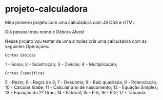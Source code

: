 # projeto-calculadora
 Meu primeiro projeto com uma calculadora com JS CSS e HTML

 Olá pessoal meu nome é Débora Alves! 

 Nesse projeto vou tentar de uma simples cria uma calculadora com as seguintes Operações:

    Contas Básicas
 1 - Soma;
 2 - Substração;
 3 - Divisão; 
 4 - Multiplicação;

    Contas Especificas
 5 - Resto;
 6 - Regra de 3;
 7 - Desconto;
 8 - Raiz quadrada;
 9 - Potenciação;
 10 - Calcular Idade;
 11 - Calcular ano de nascomento;
 12 - Equação Simples;
 13 - Equação do 2º Grau;
 14 - Fatorial;
 15 - P.A; 
 16 - P.G;
 17 - Tabuada.

 
